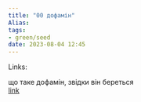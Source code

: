 ```yaml
---
title: "00 дофамін"
Alias: 
tags:
- green/seed
date: 2023-08-04 12:45
---
```

Links:  


що таке дофамін, звідки він береться  
[link](https://youtu.be/C02ISbQ0Ctg?t=1584)  